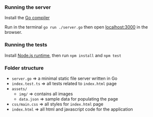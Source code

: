 ### Running the server

Install the [Go compiler](https://go.dev/dl/)

Run in the terminal
`go run ./server.go`
then open [localhost:3000](http://localhost:3000)
in the browser.

### Running the tests

Install [Node.js runtime](https://nodejs.org/en/download/), then run `npm install` and `npm test`

### Folder structure

- `server.go` => a minimal static file server written in Go
- `index.test.ts` => all tests related to `index.html` page
- `assets/`
   - `img/` => contains all images
   - `data.json` => sample data for populating the page
- `css/main.css` => all styles for `index.html` page
- `index.html` => all html and javascript code for the application

